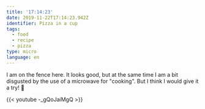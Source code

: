 ```yaml
---
title: '17:14:23'
date: 2019-11-22T17:14:23.942Z
identifier: Pizza in a cup
tags:
  - food
  - recipe
  - pizza
type: micro
language: en
---
```

I am on the fence here. It looks good, but at the same time I am a bit disgusted by the use of a microwave for "cooking". But I think I would give it a try! 🤔

{{< youtube -_gQoJaiMgQ >}}
